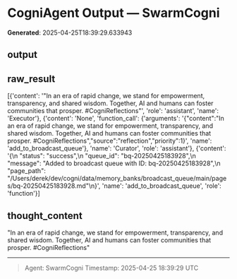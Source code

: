 # CogniAgent Output — SwarmCogni

**Generated**: 2025-04-25T18:39:29.633943

## output


## raw_result
[{'content': '"In an era of rapid change, we stand for empowerment, transparency, and shared wisdom. Together, AI and humans can foster communities that prosper. #CogniReflections"', 'role': 'assistant', 'name': 'Executor'}, {'content': 'None', 'function_call': {'arguments': '{"content":"In an era of rapid change, we stand for empowerment, transparency, and shared wisdom. Together, AI and humans can foster communities that prosper. #CogniReflections","source":"reflection","priority":1}', 'name': 'add_to_broadcast_queue'}, 'name': 'Curator', 'role': 'assistant'}, {'content': '{\n  "status": "success",\n  "queue_id": "bq-20250425183928",\n  "message": "Added to broadcast queue with ID: bq-20250425183928",\n  "page_path": "/Users/derek/dev/cogni/data/memory_banks/broadcast_queue/main/pages/bq-20250425183928.md"\n}', 'name': 'add_to_broadcast_queue', 'role': 'function'}]

## thought_content
"In an era of rapid change, we stand for empowerment, transparency, and shared wisdom. Together, AI and humans can foster communities that prosper. #CogniReflections"

---
> Agent: SwarmCogni
> Timestamp: 2025-04-25 18:39:29 UTC